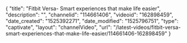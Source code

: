 {
    "title": "Fitbit Versa- Smart experiences that make life easier",
    "description": "",
    "channelid": "114661406",
    "videoid": "162898459",
    "date_created": "1525392271",
    "date_modified": "1525796751",
    "type": "captivate",
    "layout": "channelVideo",
    "url": "\/latest-videos\/fitbit-versa-smart-experiences-that-make-life-easier\/114661406-162898459"
}